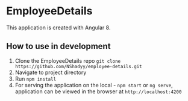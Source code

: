 # EmployeeDetails

This application is created with Angular 8.

## How to use in development
1. Clone the EmployeeDetails repo `git clone https://github.com/NShadyy/employee-details.git`
2. Navigate to project directory
3. Run `npm install`
4. For serving the application on the local - `npm start` or `ng serve`, application can be viewed in the browser at `http://localhost:4200`
